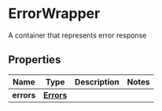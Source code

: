 

# ErrorWrapper

A container that represents error response

## Properties

| Name | Type | Description | Notes |
|------------ | ------------- | ------------- | -------------|
|**errors** | [**Errors**](Errors.md) |  |  |




